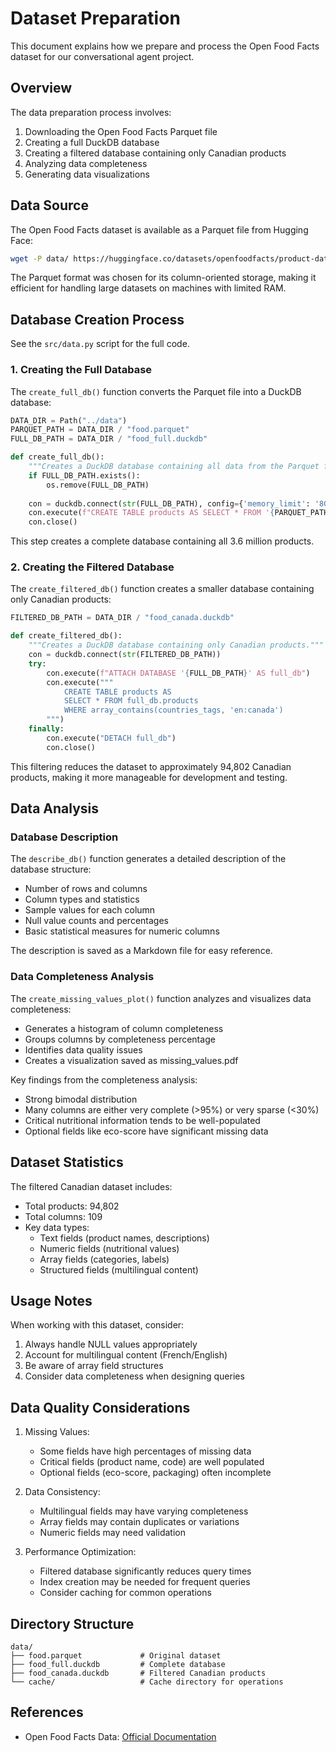 # Dataset Preparation

This document explains how we prepare and process the Open Food Facts dataset for our conversational agent project.

## Overview

The data preparation process involves:
1. Downloading the Open Food Facts Parquet file
2. Creating a full DuckDB database
3. Creating a filtered database containing only Canadian products
4. Analyzing data completeness
5. Generating data visualizations

## Data Source

The Open Food Facts dataset is available as a Parquet file from Hugging Face:
```bash
wget -P data/ https://huggingface.co/datasets/openfoodfacts/product-database/resolve/main/food.parquet
```

The Parquet format was chosen for its column-oriented storage, making it efficient for handling large datasets on machines with limited RAM.

## Database Creation Process

See the `src/data.py` script for the full code.

### 1. Creating the Full Database

The `create_full_db()` function converts the Parquet file into a DuckDB database:

```python
DATA_DIR = Path("../data")
PARQUET_PATH = DATA_DIR / "food.parquet"
FULL_DB_PATH = DATA_DIR / "food_full.duckdb"

def create_full_db():
    """Creates a DuckDB database containing all data from the Parquet file."""
    if FULL_DB_PATH.exists():
        os.remove(FULL_DB_PATH)
    
    con = duckdb.connect(str(FULL_DB_PATH), config={'memory_limit': '8GB'})
    con.execute(f"CREATE TABLE products AS SELECT * FROM '{PARQUET_PATH}'")
    con.close()
```

This step creates a complete database containing all 3.6 million products.

### 2. Creating the Filtered Database

The `create_filtered_db()` function creates a smaller database containing only Canadian products:

```python
FILTERED_DB_PATH = DATA_DIR / "food_canada.duckdb"

def create_filtered_db():
    """Creates a DuckDB database containing only Canadian products."""
    con = duckdb.connect(str(FILTERED_DB_PATH))
    try:
        con.execute(f"ATTACH DATABASE '{FULL_DB_PATH}' AS full_db")
        con.execute("""
            CREATE TABLE products AS 
            SELECT * FROM full_db.products
            WHERE array_contains(countries_tags, 'en:canada')
        """)
    finally:
        con.execute("DETACH full_db")
        con.close()
```

This filtering reduces the dataset to approximately 94,802 Canadian products, making it more manageable for development and testing.

## Data Analysis

### Database Description

The `describe_db()` function generates a detailed description of the database structure:
- Number of rows and columns
- Column types and statistics
- Sample values for each column
- Null value counts and percentages
- Basic statistical measures for numeric columns

The description is saved as a Markdown file for easy reference.

### Data Completeness Analysis

The `create_missing_values_plot()` function analyzes and visualizes data completeness:
- Generates a histogram of column completeness
- Groups columns by completeness percentage
- Identifies data quality issues
- Creates a visualization saved as missing_values.pdf

Key findings from the completeness analysis:
- Strong bimodal distribution
- Many columns are either very complete (>95%) or very sparse (<30%)
- Critical nutritional information tends to be well-populated
- Optional fields like eco-score have significant missing data

## Dataset Statistics

The filtered Canadian dataset includes:
- Total products: 94,802
- Total columns: 109
- Key data types:
  - Text fields (product names, descriptions)
  - Numeric fields (nutritional values)
  - Array fields (categories, labels)
  - Structured fields (multilingual content)

## Usage Notes

When working with this dataset, consider:
1. Always handle NULL values appropriately
2. Account for multilingual content (French/English)
3. Be aware of array field structures
4. Consider data completeness when designing queries

## Data Quality Considerations

1. Missing Values:
   - Some fields have high percentages of missing data
   - Critical fields (product name, code) are well populated
   - Optional fields (eco-score, packaging) often incomplete

2. Data Consistency:
   - Multilingual fields may have varying completeness
   - Array fields may contain duplicates or variations
   - Numeric fields may need validation

3. Performance Optimization:
   - Filtered database significantly reduces query times
   - Index creation may be needed for frequent queries
   - Consider caching for common operations

## Directory Structure

```
data/
├── food.parquet             # Original dataset
├── food_full.duckdb         # Complete database
├── food_canada.duckdb       # Filtered Canadian products
└── cache/                   # Cache directory for operations
```

## References

- Open Food Facts Data: [Official Documentation](https://world.openfoodfacts.org/data)
